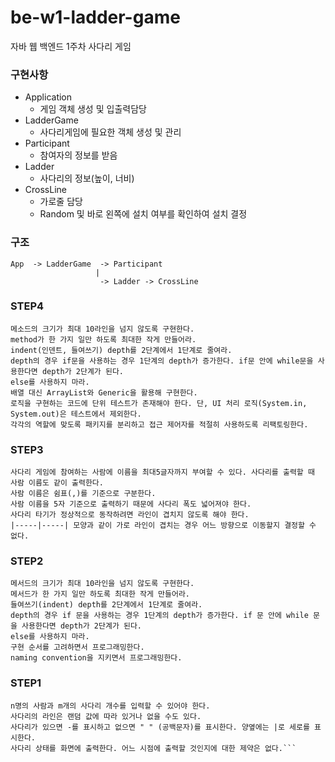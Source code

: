 # be-w1-ladder-game

자바 웹 백엔드 1주차 사다리 게임

### 구현사항

- Application
  - 게임 객체 생성 및 입출력담당
- LadderGame
  - 사다리게임에 필요한 객체 생성 및 관리
- Participant
  - 참여자의 정보를 받음
- Ladder
  - 사다리의 정보(높이, 너비)
- CrossLine
  - 가로줄 담당
  - Random 및 바로 왼쪽에 설치 여부를 확인하여 설치 결정

### 구조
```
App  -> LadderGame  -> Participant
                   |
                    -> Ladder -> CrossLine
```

### STEP4
```
메소드의 크기가 최대 10라인을 넘지 않도록 구현한다.
method가 한 가지 일만 하도록 최대한 작게 만들어라.
indent(인덴트, 들여쓰기) depth를 2단계에서 1단계로 줄여라.
depth의 경우 if문을 사용하는 경우 1단계의 depth가 증가한다. if문 안에 while문을 사용한다면 depth가 2단계가 된다.
else를 사용하지 마라.
배열 대신 ArrayList와 Generic을 활용해 구현한다.
로직을 구현하는 코드에 단위 테스트가 존재해야 한다. 단, UI 처리 로직(System.in, System.out)은 테스트에서 제외한다.
각각의 역할에 맞도록 패키지를 분리하고 접근 제어자를 적절히 사용하도록 리팩토링한다.
```

### STEP3
```
사다리 게임에 참여하는 사람에 이름을 최대5글자까지 부여할 수 있다. 사다리를 출력할 때 사람 이름도 같이 출력한다.
사람 이름은 쉼표(,)를 기준으로 구분한다.
사람 이름을 5자 기준으로 출력하기 때문에 사다리 폭도 넓어져야 한다.
사다리 타기가 정상적으로 동작하려면 라인이 겹치지 않도록 해야 한다.
|-----|-----| 모양과 같이 가로 라인이 겹치는 경우 어느 방향으로 이동할지 결정할 수 없다.
```

### STEP2
```
메서드의 크기가 최대 10라인을 넘지 않도록 구현한다.
메서드가 한 가지 일만 하도록 최대한 작게 만들어라.
들여쓰기(indent) depth를 2단계에서 1단계로 줄여라.
depth의 경우 if 문을 사용하는 경우 1단계의 depth가 증가한다. if 문 안에 while 문을 사용한다면 depth가 2단계가 된다.
else를 사용하지 마라.
구현 순서를 고려하면서 프로그래밍한다.
naming convention을 지키면서 프로그래밍한다.
```

### STEP1
```간단한 사다리 게임을 구현한다.
n명의 사람과 m개의 사다리 개수를 입력할 수 있어야 한다.
사다리의 라인은 랜덤 값에 따라 있거나 없을 수도 있다.
사다리가 있으면 -를 표시하고 없으면 " " (공백문자)를 표시한다. 양옆에는 |로 세로를 표시한다.
사다리 상태를 화면에 출력한다. 어느 시점에 출력할 것인지에 대한 제약은 없다.```